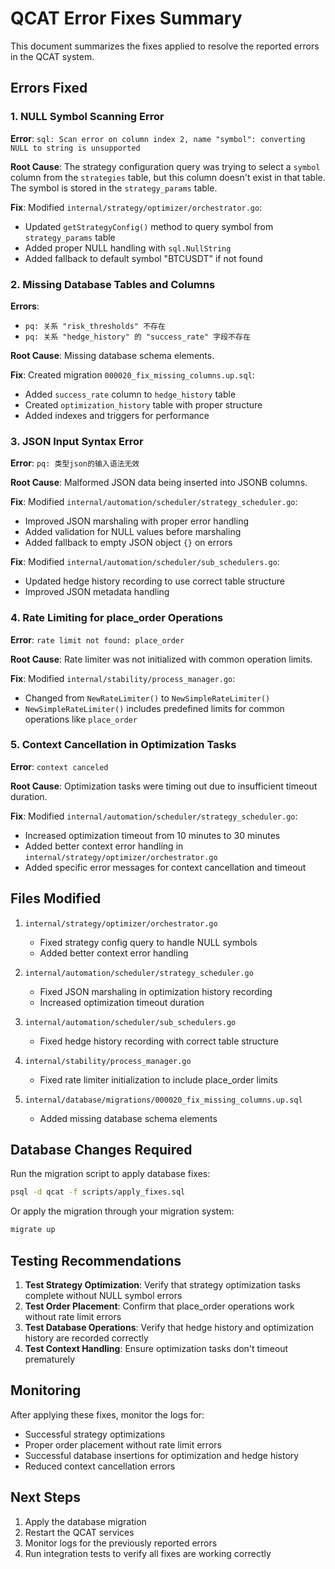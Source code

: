 # QCAT Error Fixes Summary

This document summarizes the fixes applied to resolve the reported errors in the QCAT system.

## Errors Fixed

### 1. NULL Symbol Scanning Error
**Error**: `sql: Scan error on column index 2, name "symbol": converting NULL to string is unsupported`

**Root Cause**: The strategy configuration query was trying to select a `symbol` column from the `strategies` table, but this column doesn't exist in that table. The symbol is stored in the `strategy_params` table.

**Fix**: Modified `internal/strategy/optimizer/orchestrator.go`:
- Updated `getStrategyConfig()` method to query symbol from `strategy_params` table
- Added proper NULL handling with `sql.NullString`
- Added fallback to default symbol "BTCUSDT" if not found

### 2. Missing Database Tables and Columns
**Errors**: 
- `pq: 关系 "risk_thresholds" 不存在`
- `pq: 关系 "hedge_history" 的 "success_rate" 字段不存在`

**Root Cause**: Missing database schema elements.

**Fix**: Created migration `000020_fix_missing_columns.up.sql`:
- Added `success_rate` column to `hedge_history` table
- Created `optimization_history` table with proper structure
- Added indexes and triggers for performance

### 3. JSON Input Syntax Error
**Error**: `pq: 类型json的输入语法无效`

**Root Cause**: Malformed JSON data being inserted into JSONB columns.

**Fix**: Modified `internal/automation/scheduler/strategy_scheduler.go`:
- Improved JSON marshaling with proper error handling
- Added validation for NULL values before marshaling
- Added fallback to empty JSON object `{}` on errors

**Fix**: Modified `internal/automation/scheduler/sub_schedulers.go`:
- Updated hedge history recording to use correct table structure
- Improved JSON metadata handling

### 4. Rate Limiting for place_order Operations
**Error**: `rate limit not found: place_order`

**Root Cause**: Rate limiter was not initialized with common operation limits.

**Fix**: Modified `internal/stability/process_manager.go`:
- Changed from `NewRateLimiter()` to `NewSimpleRateLimiter()`
- `NewSimpleRateLimiter()` includes predefined limits for common operations like `place_order`

### 5. Context Cancellation in Optimization Tasks
**Error**: `context canceled`

**Root Cause**: Optimization tasks were timing out due to insufficient timeout duration.

**Fix**: Modified `internal/automation/scheduler/strategy_scheduler.go`:
- Increased optimization timeout from 10 minutes to 30 minutes
- Added better context error handling in `internal/strategy/optimizer/orchestrator.go`
- Added specific error messages for context cancellation and timeout

## Files Modified

1. `internal/strategy/optimizer/orchestrator.go`
   - Fixed strategy config query to handle NULL symbols
   - Added better context error handling

2. `internal/automation/scheduler/strategy_scheduler.go`
   - Fixed JSON marshaling in optimization history recording
   - Increased optimization timeout duration

3. `internal/automation/scheduler/sub_schedulers.go`
   - Fixed hedge history recording with correct table structure

4. `internal/stability/process_manager.go`
   - Fixed rate limiter initialization to include place_order limits

5. `internal/database/migrations/000020_fix_missing_columns.up.sql`
   - Added missing database schema elements

## Database Changes Required

Run the migration script to apply database fixes:
```bash
psql -d qcat -f scripts/apply_fixes.sql
```

Or apply the migration through your migration system:
```bash
migrate up
```

## Testing Recommendations

1. **Test Strategy Optimization**: Verify that strategy optimization tasks complete without NULL symbol errors
2. **Test Order Placement**: Confirm that place_order operations work without rate limit errors
3. **Test Database Operations**: Verify that hedge history and optimization history are recorded correctly
4. **Test Context Handling**: Ensure optimization tasks don't timeout prematurely

## Monitoring

After applying these fixes, monitor the logs for:
- Successful strategy optimizations
- Proper order placement without rate limit errors
- Successful database insertions for optimization and hedge history
- Reduced context cancellation errors

## Next Steps

1. Apply the database migration
2. Restart the QCAT services
3. Monitor logs for the previously reported errors
4. Run integration tests to verify all fixes are working correctly
